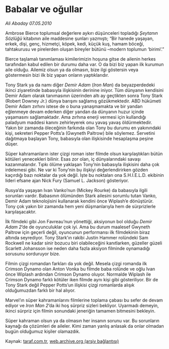 # Babalar ve oğullar

*Ali Abaday  07.05.2010*

<div class="yazi"><p>Ambrose Bierce toplumsal değerlere aykırı düşünceleri topladığı <i>Şeytanın Sözlüğü</i> kitabının aile maddesine şunları yazmıştı; “Bir hanede yaşayan, erkek, dişi, genç, hizmetçi, köpek, kedi, küçük kuş, hamam böceği, tahtakurusu ve pirelerden oluşan bireyler bütünü –modern toplumun ‘birimi’.”</p>
<p>Bierce taşlamalı tanımlaması kimilerimizin hoşuna gitse de ailenin herkes tarafından kabul edilen bir durumu daha var. O da bizi biz yapan ilk kurumun aile olduğu. Ailemiz olsun ya da olmasın, bize ilgi göstersin veya göstermesin bizi ilk biz yapan onların yaptıklarıdır. </p>
<p>Tony Stark ya da namı diğer <i>Demir Adam</i> (<i>Iron Man</i>) da beyazperdedeki ikinci ziyaretinde babasıyla ilişkisinin derinine iniyor. Tüm dünyanın kendisini Demir Adam olarak tanımasının üzerinden altı ay geçtikten sonra Tony Stark (Robert Downey Jr.) dünya barışını sağlamış gözükmektedir. ABD hükümeti Demir Adam zırhını istese de o buna yanaşmamakta ve bir yandan eğlenmeye devam ederken diğer yandan da dünyanın huzur içinde yaşamasını sağlamaktadır. Ama zırhına enerji vermesi için kullandığı paladyum maddesi kanını zehirleyerek onu yavaş yavaş öldürmektedir. Yakın bir zamanda öleceğinin farkında olan Tony bu durumu en yakınındaki kişi, sekreteri Pepper Potts’a (Gwyneth Paltrow) bile söylemez. Servetini dağıtmaya başlayan Tony, babasıyla olan ilişkisinde hesaplaşma peşine düşer.</p>
<p>Süper kahramanların ister çizgi roman ister filmde olsun karşılaştıkları bütün kötüleri yenecekleri bilinir. Esas zor olan, iç dünyalarındaki savaşı kazanmalarıdır. Tıpkı ölüme yaklaşan Tony’nin babasıyla ilişkisini daha çok irdelemesi gibi. Ne var ki Tony’nin bu ilişkiyi değerlendirirken gözden kaçırdığı bazı noktalar da yok değil. İşte bu noktaları ona S.H.I.E.L.D. ekibinin lideri efsane ajan Nick Fury (Samuel L. Jackson) gösteriyor.</p>
<p>Rusya’da yaşayan Ivan Vanko’nun (Mickey Rourke) da babasıyla ilgili sorunları vardır. Babasının ölümünden Stark ailesini sorumlu tutan Vanko, Demir Adam teknolojisini kullanarak kendini önce Wiplash’e dönüştürür. Tony çok yakın bir zamanda hem yeni düşmanlarıyla hem de sürprizlerle karşılaşacaktır.</p>
<p>İlk filmdeki gibi Jon Favreau’nun yönettiği, aksiyonun bol olduğu <i>Demir Adam 2</i>’de de oyunculuklar çok iyi. Ama bu durum maalesef Gwyneth Paltrow için geçerli değil, oyuncunun performansı ilk filmdekinin biraz altında seyrediyor. Tony Stark’ın rakibi Justin Hammer rolündeki Sam Rockwell ne kadar sinir bozucu biri olabileceğini kanıtlarken, güzeller güzeli Scarlett Johansson ise neden daha fazla aksiyon filminde oynamadığı sorusunu sorduruyor bize.</p>
<p>Filmin çizgi romandan farkları da yok değil. Mesela çizgi romanda ilk Crimson Dynamo olan Anton Vonka bu filmde baba rolünde ve oğlu Ivan önce Wiplash ardından Crimson Dynamo oluyor. Normalde Wiplash ile Crimson Dynamo farklı kötüler iken filmde aynı kişi gibi gösteriliyor. Bir de Tony Stark değil Pepper Potts’un ilişkisi çizgi romanlarda alışık olduğumuzdan farklı bir hal alıyor.</p>
<p>Marvel’ın süper kahramanlarını filmlerine toplama çabası bu sefer de devam ediyor ve <i>Iron Man 2</i>’da iki hoş sürpriz sizleri bekliyor. Uyarmadı demeyin, ikinci sürpriz için filmin sonundaki jeneriğin tamamen bitmesini bekleyin.</p>
<p>Süper kahraman olsun ya da olmasın her insanın sorunu var. Bu sorunların kaynağı da çözümleri de aileler. Kimi zaman yanlış anlasak da onlar olmadan bugün olduğumuz kişiler olamazdık.</p></div>

Kaynak: [taraf.com.tr](http://www.taraf.com.tr:80/ali-abaday/makale-babalar-ve-ogullar-2.htm), [web.archive.org (arşiv bağlantısı)](http://web.archive.org/web/20100510081144/http://www.taraf.com.tr:80/ali-abaday/makale-babalar-ve-ogullar-2.htm)
